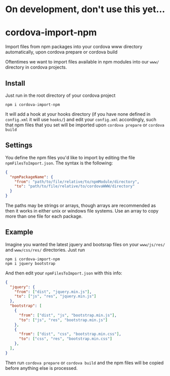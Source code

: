 # On development, don't use this yet...
# cordova-import-npm
Import files from npm packages into your cordova www directory automatically, upon cordova prepare or cordova build

Oftentimes we want to import files available in npm modules into our `www/` directory in cordova projects.

## Install

Just run in the root directory of your cordova project

`npm i cordova-import-npm`

It will add a hook at your hooks directory (if you have none defined in `config.xml` it will use `hooks/`) and edit your `config.xml` accordingly, such that npm files that you set will be imported upon `cordova prepare` or `cordova build`

## Settings

You define the npm files you'd like to import by editing the file `npmFilesToImport.json`. The syntax is the following:

```json
{
  "npmPackageName": {
    "from": "path/to/file/relative/to/npmModule/directory",
    "to": "path/to/file/relative/to/cordovaWWW/directory"
  }
}
```

The paths may be strings or arrays, though arrays are recommended as then it works in either unix or windows file systems.
Use an array to copy more than one file for each package.

## Example

Imagine you wanted the latest jquery and bootsrap files on your `www/js/res/` and `www/css/res/` directories. Just run

```
npm i cordova-import-npm
npm i jquery bootstrap
```

And then edit your `npmFilesToImport.json` with this info:

```json
{
  "jquery": {
    "from": ["dist", "jquery.min.js"],
    "to": ["js", "res", "jquery.min.js"]
  },
  "bootstrap": [
    {
      "from": ["dist", "js", "bootstrap.min.js"],
      "to": ["js", "res", "bootstrap.min.js"]
    },
    {
      "from": ["dist", "css", "bootstrap.min.css"],
      "to": ["css", "res", "bootstrap.min.css"]
    },
  ],
}
```

Then run `cordova prepare` or `cordova build` and the npm files will be copied before anything else is processed.
